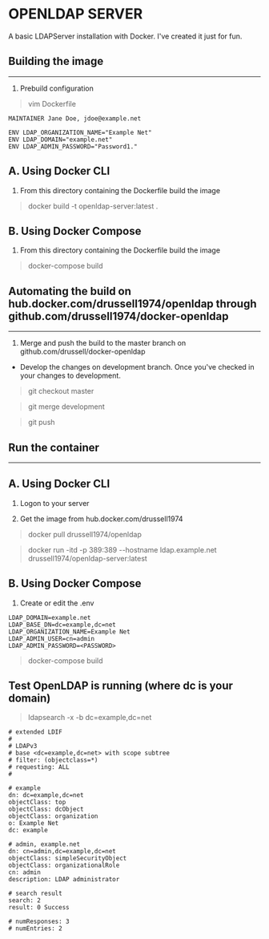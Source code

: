 OPENLDAP SERVER
================
A basic LDAPServer installation with Docker. I've created it just for fun.

Building the image
------------------
------------------
1. Prebuild configuration

> vim Dockerfile

```
MAINTAINER Jane Doe, jdoe@example.net

ENV LDAP_ORGANIZATION_NAME="Example Net"
ENV LDAP_DOMAIN="example.net"
ENV LDAP_ADMIN_PASSWORD="Password1."
```
A. Using Docker CLI
-------------------

1. From this directory containing the Dockerfile build the image 
 
> docker build -t openldap-server:latest .

B. Using Docker Compose
-----------------------

1. From this directory containing the Dockerfile build the image 

> docker-compose build

Automating the build on hub.docker.com/drussell1974/openldap through github.com/drussell1974/docker-openldap
------------------------------------------------------------------------------------------------------------
------------------------------------------------------------------------------------------------------------
1. Merge and push the build to the master branch on github.com/drussell/docker-openldap

- Develop the changes on development branch. Once you've checked in your changes to development.

> git checkout master

> git merge development

> git push

Run the container
-----------------
-----------------
A. Using Docker CLI
-------------------
1. Logon to your server

2. Get the image from hub.docker.com/drussell1974

> docker pull drussell1974/openldap

> docker run -itd -p 389:389 --hostname ldap.example.net drussell1974/openldap-server:latest

B. Using Docker Compose
-----------------------

1. Create or edit the .env 

```
LDAP_DOMAIN=example.net
LDAP_BASE_DN=dc=example,dc=net
LDAP_ORGANIZATION_NAME=Example Net
LDAP_ADMIN_USER=cn=admin
LDAP_ADMIN_PASSWORD=<PASSWORD>
```

> docker-compose build


Test OpenLDAP is running (where dc is your domain)
--------------------------------------------------

> ldapsearch -x -b dc=example,dc=net

```
# extended LDIF
#
# LDAPv3
# base <dc=example,dc=net> with scope subtree
# filter: (objectclass=*)
# requesting: ALL
#

# example
dn: dc=example,dc=net
objectClass: top
objectClass: dcObject
objectClass: organization
o: Example Net
dc: example

# admin, example.net
dn: cn=admin,dc=example,dc=net
objectClass: simpleSecurityObject
objectClass: organizationalRole
cn: admin
description: LDAP administrator

# search result
search: 2
result: 0 Success

# numResponses: 3
# numEntries: 2
```
